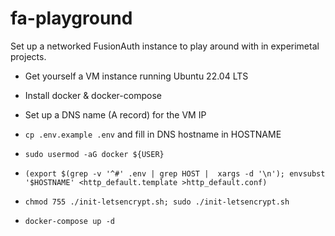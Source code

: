 # fa-playground

Set up a networked FusionAuth instance to play around with in experimetal projects.

- Get yourself a VM instance running Ubuntu 22.04 LTS

- Install docker & docker-compose

- Set up a DNS name (A record) for the VM IP

- `cp .env.example .env` and fill in DNS hostname in HOSTNAME
 
- `sudo usermod -aG docker ${USER}`

- `(export $(grep -v '^#' .env | grep HOST |  xargs -d '\n'); envsubst '$HOSTNAME' <http_default.template >http_default.conf)`

- `chmod 755 ./init-letsencrypt.sh; sudo ./init-letsencrypt.sh`
 
- `docker-compose up -d`
